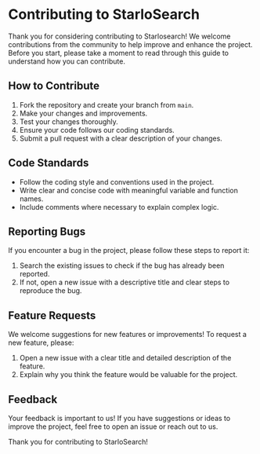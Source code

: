 # Contributing to StarloSearch

Thank you for considering contributing to Starlosearch! We welcome contributions from the community to help improve and enhance the project. Before you start, please take a moment to read through this guide to understand how you can contribute.

## How to Contribute

1. Fork the repository and create your branch from `main`.
2. Make your changes and improvements.
3. Test your changes thoroughly.
4. Ensure your code follows our coding standards.
5. Submit a pull request with a clear description of your changes.

## Code Standards

- Follow the coding style and conventions used in the project.
- Write clear and concise code with meaningful variable and function names.
- Include comments where necessary to explain complex logic.

## Reporting Bugs

If you encounter a bug in the project, please follow these steps to report it:

1. Search the existing issues to check if the bug has already been reported.
2. If not, open a new issue with a descriptive title and clear steps to reproduce the bug.

## Feature Requests

We welcome suggestions for new features or improvements! To request a new feature, please:

1. Open a new issue with a clear title and detailed description of the feature.
2. Explain why you think the feature would be valuable for the project.

## Feedback

Your feedback is important to us! If you have suggestions or ideas to improve the project, feel free to open an issue or reach out to us.

Thank you for contributing to StarloSearch!
